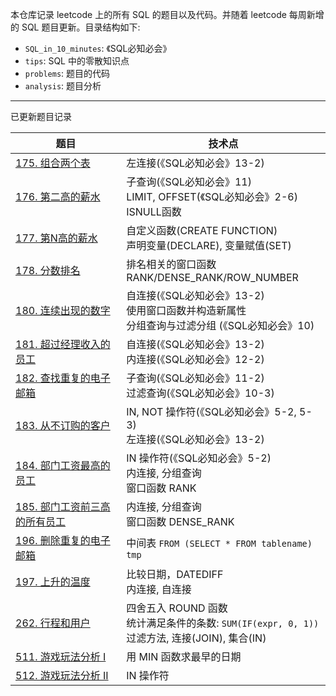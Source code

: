 
本仓库记录 leetcode 上的所有 SQL 的题目以及代码。并随着 leetcode 每周新增的 SQL 题目更新。目录结构如下:

- `SQL_in_10_minutes`: 《SQL必知必会》
- `tips`: SQL 中的零散知识点
- `problems`: 题目的代码
- `analysis`: 题目分析

---

已更新题目记录

| 题目                                                                                                   | 技术点                                                                                                |
| --                                                                                                     | --                                                                                                    |
| [175. 组合两个表](https://leetcode-cn.com/problems/combine-two-tables)                                 | 左连接(《SQL必知必会》13-2)                                                                           |
| [176. 第二高的薪水](https://leetcode-cn.com/problems/second-highest-salary)                            | 子查询(《SQL必知必会》11) <br> LIMIT, OFFSET(《SQL必知必会》2-6) <br> ISNULL函数                      |
| [177. 第N高的薪水](https://leetcode-cn.com/problems/nth-highest-salary)                                | 自定义函数(CREATE FUNCTION) <br> 声明变量(DECLARE), 变量赋值(SET)                                     |
| [178. 分数排名](https://leetcode-cn.com/problems/rank-scores)                                          | 排名相关的窗口函数 <br> RANK/DENSE_RANK/ROW_NUMBER                                                    |
| [180. 连续出现的数字](https://leetcode-cn.com/problems/consecutive-numbers)                            | 自连接(《SQL必知必会》13-2) <br> 使用窗口函数并构造新属性 <br> 分组查询与过滤分组 (《SQL必知必会》10) |
| [181. 超过经理收入的员工](https://leetcode-cn.com/problems/employees-earning-more-than-their-managers) | 自连接(《SQL必知必会》13-2) <br> 内连接(《SQL必知必会》12-2)                                           |
| [182. 查找重复的电子邮箱](https://leetcode-cn.com/problems/duplicate-emails)                           | 子查询(《SQL必知必会》11-2) <br> 过滤查询(《SQL必知必会》10-3)                                         |
| [183. 从不订购的客户](https://leetcode-cn.com/problems/customers-who-never-order)                      | IN, NOT 操作符(《SQL必知必会》5-2, 5-3) <br> 左连接(《SQL必知必会》13-2)                               |
| [184. 部门工资最高的员工](https://leetcode-cn.com/problems/department-highest-salary)                  | IN 操作符(《SQL必知必会》5-2) <br> 内连接, 分组查询 <br> 窗口函数 RANK                                 |
| [185. 部门工资前三高的所有员工](https://leetcode-cn.com/problems/department-top-three-salaries)        | 内连接, 分组查询 <br> 窗口函数 DENSE_RANK                                                              |
| [196. 删除重复的电子邮箱](https://leetcode-cn.com/problems/delete-duplicate-emails)                    | 中间表 `FROM (SELECT * FROM tablename) tmp`                                                            |
| [197. 上升的温度](https://leetcode-cn.com/problems/rising-temperature)                                 | 比较日期，DATEDIFF <br> 内连接, 自连接                                                                 |
| [262. 行程和用户](https://leetcode-cn.com/problems/trips-and-users)                                    | 四舍五入 ROUND 函数 <br> 统计满足条件的条数: `SUM(IF(expr, 0, 1))` <br> 过滤方法, 连接(JOIN), 集合(IN) |
| [511. 游戏玩法分析 I](https://leetcode-cn.com/problems/game-play-analysis-i)                           | 用 MIN 函数求最早的日期                                                                                |
| [512. 游戏玩法分析 II](https://leetcode-cn.com/problems/game-play-analysis-ii)                         | IN 操作符                                                                                              |

